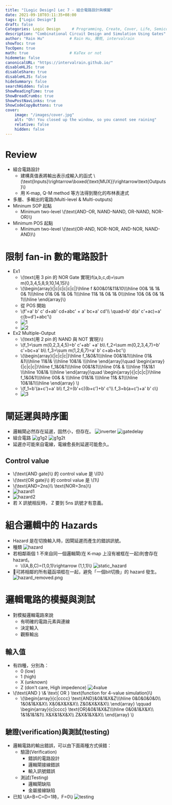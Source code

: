 ```yaml
---
title: "[Logic Design] Lec 7 - 組合電路設計與模擬"
date: 2021-09-18T03:11:35+08:00
tags: ["Logic Design"]
draft: false
Categories: Logic Design     # Programming, Create, Cover, Life, Semiconductor, Leetcode, Logic Design, Daily
description: "Combinational Circuit Design and Simulation Using Gates"
author: "Rain Hu"           # Rain Hu, 陣雨, intervalrain
showToc: true
TocOpen: true
math: true                  # KaTex or not
hidemeta: false
canonicalURL: "https://intervalrain.github.io/"
disableHLJS: true
disableShare: true
disableHLJS: false
hideSummary: false
searchHidden: false
ShowReadingTime: true
ShowBreadCrumbs: true
ShowPostNavLinks: true
ShowCodeCopyButtons: true
cover:
    image: "/images/cover.jpg"
    alt: "Oh! You closed up the window, so you cannot see raining"
    relative: false
    hidden: false
---
```


# Review
+ 組合電路設計
    + 建構真值表將輸出表示成輸入的函式 \\(\text{Inputs}\rightarrow\boxed{\text{MUX}}\rightarrow\text{Outputs}\\)
    + 用 K-map, Q-M method 等方法得到簡化的布林表達式
+ 多層、多輸出的電路(Multi-level & Multi-outputs)
+ Mininum SOP 起點
    + Minimum two-level \\(\text{AND-OR, NAND-NAND, OR-NAND, NOR-OR}\\)
+ Minimum POS 起點
    + Minimum two-level \\(\text{OR-AND, NOR-NOR, AND-NOR, NAND-AND}\\)

# 限制 fan-in 數的電路設計
+ Ex1
    + \\(\text{用 3 pin 的 NOR Gate 實現}f(a,b,c,d)=\sum m(0,3,4,5,8,9,10,14,15)\\)
    + \\(\begin{array}{|c|c|c|c|c|}\hline
        f &00&01&11&10\\\\\hline
        00& 1& 1& 0& 1\\\\\hline
        01& 0& 1& 0& 1\\\\\hline
        11& 1& 0& 1& 0\\\\\hline
        10& 0& 0& 1& 1\\\\\hline
        \end{array}\\)
    + 從 POS 開始
    + \\(f'=a' b' c' d+ab' cd+abc' + a' bc+a' cd'\\\\
          \quad=b' d(a' c'+ac)+a' c(b+d')+abc'\\)
    + ![1](/posts/LogicDesign/L7/1.png)
    + ![2](/posts/LogicDesign/L7/2.png)
+ Ex2 Multiple-Output
    + \\(\text{用 2 pin 的 NAND 與 NOT 實現}\\)
    + \\(f_1=\sum m(0,2,3,4,5)=b' c'+ab' +a' b\\\\
         f_2=\sum m(0,2,3,4,7)=b' c'+bc+a' b\\\\
         f_3=\sum m(1,2,6,7)=a' b' c+ab+bc'\\)
    + \\(\begin{array}{|c|c|c|}\hline
        f_1&0&1\\\\\hline
        00&1&1\\\\\hline
        01& &1\\\\\hline
        11&1& \\\\\hline
        10&1& \\\\\hline
        \end{array}\quad
        \begin{array}{|c|c|c|}\hline
        f_1&0&1\\\\\hline
        00&1&1\\\\\hline
        01& & \\\\\hline
        11&1&1 \\\\\hline
        10&1& \\\\\hline
        \end{array}\quad
        \begin{array}{|c|c|c|}\hline
        f_1&0&1\\\\\hline
        00& & \\\\\hline
        01&1& \\\\\hline
        11& &1\\\\\hline
        10&1&1\\\\\hline
        \end{array}
        \\)
    + \\(f_1=b'(a+c')+a' b\\\\
         f_2=(b'+c)(b+c')+b' c'\\\\
         f_3=b(a+c')+a' b' c\\)
    + ![3](/posts/LogicDesign/L7/3.png)


# 閘延遲與時序圖
+ 邏輯閘必然存在延遲，固然小，但存在。
    ![inverter](/posts/LogicDesign/L7/inverter.png)
    ![gatedelay](/posts/LogicDesign/L7/gatedelay.png)
+ 組合電路
    ![g1g2](/posts/LogicDesign/L7/g1g2.png)
    ![g1g2t](/posts/LogicDesign/L7/g1g2t.png)
+ 延遲亦可能來自電線，電線愈長則延遲可能愈久。
## Control value
+ \\(\text{AND gate}\\) 的 control value 是 \\(0\\)
+ \\(\text{OR gate}\\) 的 control value 是 \\(1\\)
+ \\(\text{AND=2ns}\\\\
\text{NOR=3ns}\\)
+ ![hazard1](/posts/LogicDesign/L7/VWXYZ.png)
+ ![hazard2](/posts/LogicDesign/L7/VWXYZ2.png)
+ 若 X 訊號相反時， Z 要到 5ns 訊號才有意義。
# 組合邏輯中的 Hazards
+ Hazard 是在切換輸入時，因閘延遲而產生的錯誤訊號。
+ 種類
    ![hazard](/posts/LogicDesign/L7/hazard.png)
+ 若相鄰兩個 1 不來自同一個邏輯閘(在 K-map 上沒有被框在一起)則會存在 hazard。
    + \\((A,B,C)=(1,0,1)\rightarrow (1,1,1)\\)
![static_hazard](/posts/LogicDesign/L7/static_hazard.png)
+ 可將相鄰的所有蘊函項框在一起，避免「一個bit切換」的 hazard 發生。
![hazard_removed.png](/posts/LogicDesign/L7/hazard_removed.png)
# 邏輯電路的模擬與測試
+ 對模擬邏輯電路來說
    + 有明確的電路元素與連線
    + 決定輸入
    + 觀察輸出
## 輸入值
+ 有四種，分別為：
    + 0 (low)
    + 1 (high)
    + X (unknown)
    + Z (don't care, High impedence)
    ![4value](/posts/LogicDesign/L7/4value.png)
+ \\(\text{AND } \\& \text{ OR } \text{function for 4-value simulation}\\)
    + \\(\begin{array}{c|cccc}
    \text{AND}&0&1&X&Z\\\\\hline
             0&0&0&0&0\\\\
             1&0&1&X&X\\\\
             X&0&X&X&X\\\\
             Z&0&X&X&X\\\\
    \end{array}
    \qquad
    \begin{array}{c|cccc}
    \text{OR}&0&1&X&Z\\\\\hline
            0&0&1&X&X\\\\
            1&1&1&1&1\\\\
            X&X&1&X&X\\\\
            Z&X&1&X&X\\\\
    \end{array}
    \\)
## 驗證(verification)與測試(testing)
+ 邏輯電路的輸出錯誤，可以由下面兩種方式偵錯：
    + 驗證(Verification)
        + 錯誤的電路設計
        + 邏輯閘接線錯誤
        + 輸入訊號錯誤
    + 測試(Testing)
        + 邏輯閘缺陷
        + 金屬接線缺陷
+ 已知 \\(A=B=C=D=1時，F=0\\)
![testing](/posts/LogicDesign/L7/testing.png)